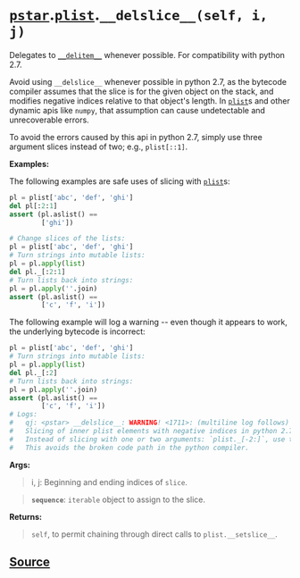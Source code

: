 # [`pstar`](./pstar.md).[`plist`](./pstar_plist.md).`__delslice__(self, i, j)`

Delegates to [`__delitem__`](./pstar_plist___delitem__.md) whenever possible. For compatibility with python 2.7.

Avoid using `__delslice__` whenever possible in python 2.7, as the bytecode compiler
assumes that the slice is for the given object on the stack, and modifies negative
indices relative to that object's length. In [`plist`](./pstar_plist.md)s and other dynamic apis like
`numpy`, that assumption can cause undetectable and unrecoverable errors.

To avoid the errors caused by this api in python 2.7, simply use three argument
slices instead of two; e.g., `plist[::1]`.

**Examples:**

The following examples are safe uses of slicing with [`plist`](./pstar_plist.md)s:
```python
pl = plist['abc', 'def', 'ghi']
del pl[:2:1]
assert (pl.aslist() ==
        ['ghi'])

# Change slices of the lists:
pl = plist['abc', 'def', 'ghi']
# Turn strings into mutable lists:
pl = pl.apply(list)
del pl._[:2:1]
# Turn lists back into strings:
pl = pl.apply(''.join)
assert (pl.aslist() ==
        ['c', 'f', 'i'])
```

The following example will log a warning -- even though it appears to work, the
underlying bytecode is incorrect:
```python
pl = plist['abc', 'def', 'ghi']
# Turn strings into mutable lists:
pl = pl.apply(list)
del pl._[:2]
# Turn lists back into strings:
pl = pl.apply(''.join)
assert (pl.aslist() ==
        ['c', 'f', 'i'])
# Logs:
#   qj: <pstar> __delslice__: WARNING! <1711>: (multiline log follows)
#   Slicing of inner plist elements with negative indices in python 2.7 does not work, and the error cannot be detected or corrected!
#   Instead of slicing with one or two arguments: `plist._[-2:]`, use the three argument slice: `plist._[-2::1]`.
#   This avoids the broken code path in the python compiler.
```

**Args:**
>    i, j: Beginning and ending indices of `slice`.

>    **`sequence`**: `iterable` object to assign to the slice.

**Returns:**

>    `self`, to permit chaining through direct calls to `plist.__setslice__`.



## [Source](../pstar/pstar.py#L2705-L2773)